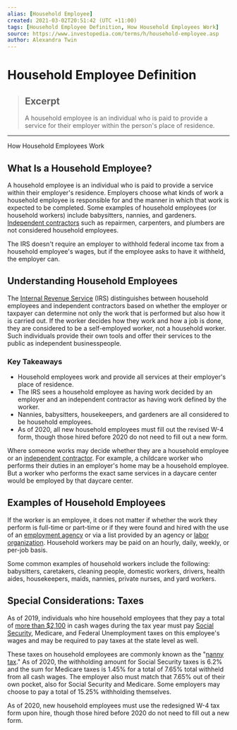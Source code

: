 ```yaml
---
alias: [Household Employee]
created: 2021-03-02T20:51:42 (UTC +11:00)
tags: [Household Employee Definition, How Household Employees Work]
source: https://www.investopedia.com/terms/h/household-employee.asp
author: Alexandra Twin
---
```


# Household Employee Definition

> ## Excerpt
> A household employee is an individual who is paid to provide a service for their employer within the person's place of residence.

---

How Household Employees Work
## What Is a Household Employee?

A household employee is an individual who is paid to provide a service within their employer's residence. Employers choose what kinds of work a household employee is responsible for and the manner in which that work is expected to be completed. Some examples of household employees (or household workers) include babysitters, nannies, and gardeners. [Independent contractors](https://www.investopedia.com/terms/i/independent-contractor.asp) such as repairmen, carpenters, and plumbers are not considered household employees.

The IRS doesn't require an employer to withhold federal income tax from a household employee's wages, but if the employee asks to have it withheld, the employer can.

## Understanding Household Employees

The [Internal Revenue Service](https://www.investopedia.com/terms/i/irs.asp) (IRS) distinguishes between household employees and independent contractors based on whether the employer or taxpayer can determine not only the work that is performed but also how it is carried out. If the worker decides how they work and how a job is done, they are considered to be a self-employed worker, not a household worker. Such individuals provide their own tools and offer their services to the public as independent businesspeople.

### Key Takeaways

-   Household employees work and provide all services at their employer's place of residence.
-   The IRS sees a household employee as having work decided by an employer and an independent contractor as having work defined by the worker.
-   Nannies, babysitters, housekeepers, and gardeners are all considered to be household employees.
-   As of 2020, all new household employees must fill out the revised W-4 form, though those hired before 2020 do not need to fill out a new form.

Where someone works may decide whether they are a household employee or an [independent contractor](https://www.investopedia.com/terms/i/independent-contractor.asp). For example, a childcare worker who performs their duties in an employer's home may be a household employee. But a worker who performs the exact same services in a daycare center would be employed by that daycare center.

## Examples of Household Employees

If the worker is an employee, it does not matter if whether the work they perform is full-time or part-time or if they were found and hired with the use of an [employment agency](https://www.investopedia.com/terms/e/employment-agency-fees.asp) or via a list provided by an agency or [labor organization](https://www.investopedia.com/terms/o/organizedlabor.asp). Household workers may be paid on an hourly, daily, weekly, or per-job basis.

Some common examples of household workers include the following: babysitters, caretakers, cleaning people, domestic workers, drivers, health aides, housekeepers, maids, nannies, private nurses, and yard workers.

## Special Considerations: Taxes

As of 2019, individuals who hire household employees that they pay a total of [more than $2,100](https://www.irs.gov/publications/p926) in cash wages during the tax year must pay [Social Security](https://www.investopedia.com/terms/s/socialsecurity.asp), Medicare, and Federal Unemployment taxes on this employee's wages and may be required to pay taxes at the state level as well.

These taxes on household employees are commonly known as the "[nanny tax](https://www.investopedia.com/terms/n/nanny-tax.asp)." As of 2020, the withholding amount for Social Security taxes is 6.2% and the sum for Medicare taxes is 1.45% for a total of 7.65% total withheld from all cash wages. The employer also must match that 7.65% out of their own pocket, also for Social Security and Medicare. Some employers may choose to pay a total of 15.25% withholding themselves.

As of 2020, new household employees must use the redesigned W-4 tax form upon hire, though those hired before 2020 do not need to fill out a new form.
